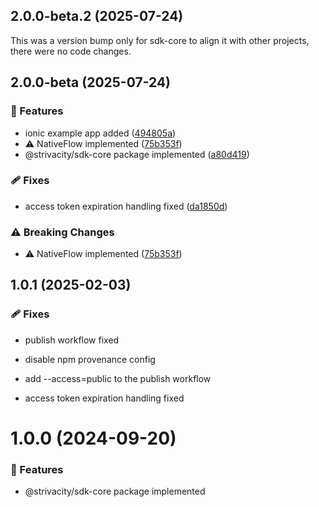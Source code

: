## 2.0.0-beta.2 (2025-07-24)

This was a version bump only for sdk-core to align it with other projects, there were no code changes.

## 2.0.0-beta (2025-07-24)

### 🚀 Features

- ionic example app added ([494805a](https://github.com/strivacity/sdk-js/commit/494805a))
- ⚠️  NativeFlow implemented ([75b353f](https://github.com/strivacity/sdk-js/commit/75b353f))
- @strivacity/sdk-core package implemented ([a80d419](https://github.com/strivacity/sdk-js/commit/a80d419))

### 🩹 Fixes

- access token expiration handling fixed ([da1850d](https://github.com/strivacity/sdk-js/commit/da1850d))

### ⚠️  Breaking Changes

- ⚠️  NativeFlow implemented ([75b353f](https://github.com/strivacity/sdk-js/commit/75b353f))

## 1.0.1 (2025-02-03)


### 🩹 Fixes

- publish workflow fixed

- disable npm provenance config

- add --access=public to the publish workflow

- access token expiration handling fixed

# 1.0.0 (2024-09-20)


### 🚀 Features

- @strivacity/sdk-core package implemented